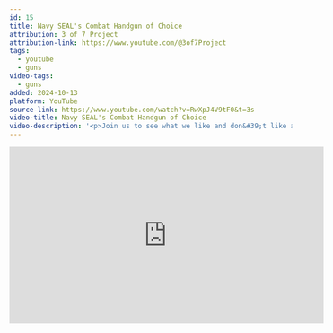 ```yaml
---
id: 15
title: Navy SEAL's Combat Handgun of Choice
attribution: 3 of 7 Project
attribution-link: https://www.youtube.com/@3of7Project
tags:
  - youtube
  - guns
video-tags:
  - guns
added: 2024-10-13
platform: YouTube
source-link: https://www.youtube.com/watch?v=RwXpJ4V9tF0&t=3s
video-title: Navy SEAL's Combat Handgun of Choice
video-description: '<p>Join us to see what we like and don&#39;t like about the Glock 19x and why we have chosen it as our favorite combat handgun. The grip texture leaves something to be desired, the trigger is adequate at best, the sights make do, but the best thing about the 19x is that is always goes BOOM!</p><p>Apply for The Proving Ground 5 Troop at: <a href="https://www.youtube.com/redirect?event=video_description&amp;redir_token=QUFFLUhqa0Y0TXNWWmU0V2puZV9UMmxlal9ZQXpCQTVpUXxBQ3Jtc0trTl9TRC1hSURIOERHcllRRTBWcEJVSkk0MlBhcUdheXVQd0t1S2REb29NbzA2TDBTekJ5X090QXc5UVBNM21wMnBRNk4wMlpEcHpnUW5jT3hUX0h4ejZZd2xFSXdyMGRQSnZhVno0bHR2VmdTLUVYYw&amp;q=https%3A%2F%2F3of7project.com%2Fthe-proving-ground%2F&amp;v=RwXpJ4V9tF0">https://3of7project.com/the-proving-g...</a> </p><p>Thank you for supporting Three of Seven Project at: www.patreon.com/threeofseven </p><p>Check out NUFF SAID RUNNING: nuffsaidrunning.com Three of Seven Project Store: <a href="https://www.youtube.com/redirect?event=video_description&amp;redir_token=QUFFLUhqa0NaejZxOHB6SmRIRmdHY19LWWk4UW42SHQ1Z3xBQ3Jtc0tuc2h4aEpQNWtCYTNLRHI2VEg2eFFIOUo0OEhSUHREbXExQXNtUFRtMEtWUHo0czNjbzFWSmVqdUV1TGE5Ymc4bUVvQzF1U0NKMzQ0c1VLTERnN3dZUWZJTzUwaFoyVW5IZkt5VW5Fa3l2dkVXNkJ1MA&amp;q=https%3A%2F%2F3of7project.com%2Fstore%2F&amp;v=RwXpJ4V9tF0">https://3of7project.com/store/</a> </p><p>Apply for The Basic Course at: <a href="https://www.youtube.com/redirect?event=video_description&amp;redir_token=QUFFLUhqbFg5b3dxODhjWFNSTW1JM0pheHpTRU83NG4wQXxBQ3Jtc0trWE9IdXJwdEV0WnY3dkN0U3RLajZoWEduQWJpVEw4QURCdmNjaGpjY1k2WHduLXlHOEVod0xmMy1DdFJkTWhueDRwM3BGOF94V0JkbTdqd0dWUFdzT1ZGS281NmNBVzVzeWdzeEo1THZTTWlyclNhRQ&amp;q=https%3A%2F%2F3of7project.com%2Fthe-basic-cou..&amp;v=RwXpJ4V9tF0">https://3of7project.com/the-basic-cou..</a>. </p><p>Check out the Three of Seven Project podcast at: <a href="https://www.youtube.com/redirect?event=video_description&amp;redir_token=QUFFLUhqa2NPLWdZU0l0eEZhRlZYN1NOMklBODltTFlTQXxBQ3Jtc0tsSVNTeG0tVGxMNjJaRjVMREVfbmdMRFdjNS0xZ0g2Q0l4SFFxXzhaZ2N1aEw4Y1VWMmlyRDNMMU5zd3hDdDk2QjBSVjJfWEF5cTFKUlN6REQwMUdJV1R1QncwT3Jtc3kxakNoLVVNejhKd09tZVotaw&amp;q=https%3A%2F%2Fpodcasts.apple.com%2Fus%2Fpodcast..&amp;v=RwXpJ4V9tF0">https://podcasts.apple.com/us/podcast..</a>. </p><p>Nuff Said</p>'
---
```


<iframe width="560" height="315" src="https://www.youtube-nocookie.com/embed/RwXpJ4V9tF0?si=2Yrlv0qzxvAufUA-" title="YouTube video player" frameborder="0" allow="accelerometer; autoplay; clipboard-write; encrypted-media; gyroscope; picture-in-picture; web-share" referrerpolicy="strict-origin-when-cross-origin" allowfullscreen></iframe>
